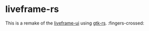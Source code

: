 # liveframe-rs

This is a remake of the [liveframe-ui](https://github.com/cgduncan7/liveframe) using [gtk-rs](https://gtk-rs.org/). :fingers-crossed: